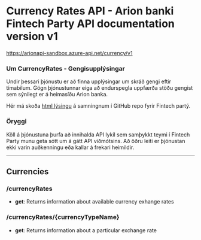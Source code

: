 ﻿# Currency Rates API - Arion banki Fintech Party API documentation version v1
https://arionapi-sandbox.azure-api.net/currency/v1

### Um CurrencyRates - Gengisupplýsingar
Undir þessari þjónustu er að finna upplýsingar um skráð gengi eftir tímabilum. Gögn þjónustunnar eiga að endurspegla uppfærða stöðu gengist sem sýnilegt er á heimasíðu Arion banka.

Hér má skoða [html lýsingu](https://rawgit.com/arionbanki/Fintech-Party-2016-06-API/master/Currency/Currency.html "sjá Currency.html") á samningnum í GitHub repo fyrir Fintech partý.

### Öryggi
Köll á þjónustuna þurfa að innihalda API lykil sem samþykkt teymi í Fintech Party munu geta sótt um á gátt API viðmótsins. Að öðru leiti er þjónustan ekki varin auðkenningu eða kallar á frekari heimildir.

---

## Currencies

### /currencyRates

* **get**: Returns information about available currency exhange rates

### /currencyRates/{currencyTypeName}

* **get**: Returns information about a particular exchange rate

